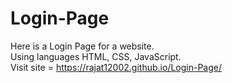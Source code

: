# Login-Page
Here is a Login Page for a website.<br>
Using languages HTML, CSS, JavaScript.<br>
Visit site = https://rajat12002.github.io/Login-Page/